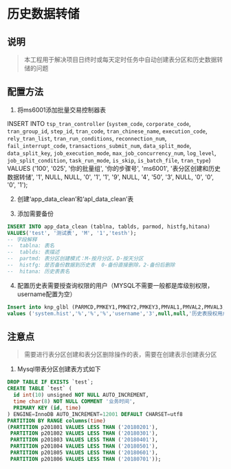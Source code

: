 # 历史数据转储
## 说明
> 本工程用于解决项目日终时或每天定时任务中自动创建表分区和历史数据转储的问题

## 配置方法
1. 将ms6001添加批量交易控制器表

INSERT INTO `tsp_tran_controller` (`system_code`, `corporate_code`, `tran_group_id`, `step_id`, `tran_code`, `tran_chinese_name`, `execution_code`, `rely_tran_list`, `tran_run_conditions`, `reconnection_num`, `fail_interrupt_code`, `transactions_submit_num`, `data_split_mode`, `data_split_key`, `job_execution_mode`, `max_job_concurrency_num`, `log_level`, `job_split_condition`, `task_run_mode`, `is_skip`, `is_batch_file`, `tran_type`)
VALUES ('100', '025', '你的批量组', '你的步骤号', 'ms6001', '表分区创建和历史数据转储', '1', NULL, NULL, '0', '1', '1', '9', NULL, '4', '50', '3', NULL, '0', '0', '0',  '1');

2. 创建‘app_data_clean’和‘apl_data_clean’表

3. 添加需要备份
```sql
INSERT INTO app_data_clean (tablna, tablds, parmod, histfg,hitana)
VALUES('test', '测试表', 'M', '1','testh');
-- 字段解释
--  tablna: 表名
--  tablds: 表描述
--  partmd: 表分区创建模式：M-按月分区，D-按天分区
--  histfg: 是否备份数据到历史表  0-备份直接删除，2-备份后删除
--  hitana: 历史表表名
```

4. 配置历史表需要授查询权限的用户（MYSQL不需要一般都是库级别权限，username配置为空）
```sql
Insert into knp_glbl (PARMCD,PMKEY1,PMKEY2,PMKEY3,PMVAL1,PMVAL2,PMVAL3,PMVAL4,PMVAL5,module,recver,TMSTMP) 
values ('system.hist','%','%','%','username','3',null,null,'历史表授权用户和授权重试次数','hist','');
```

## 注意点
> 需要进行表分区创建和表分区删除操作的表，需要在创建表示创建表分区

1. Mysql带表分区创建表方式如下

```sql
DROP TABLE IF EXISTS `test`;  
CREATE TABLE `test` (  
  id int(10) unsigned NOT NULL AUTO_INCREMENT,  
  time char(8) NOT NULL COMMENT '业务时间',  
  PRIMARY KEY (id, time)  
) ENGINE=InnoDB AUTO_INCREMENT=12001 DEFAULT CHARSET=utf8  
PARTITION BY RANGE columns(time) 
(PARTITION p201801 VALUES LESS THAN ('20180201'),
 PARTITION p201802 VALUES LESS THAN ('20180301'),
 PARTITION p201803 VALUES LESS THAN ('20180401'),
 PARTITION p201804 VALUES LESS THAN ('20180501'),
 PARTITION p201805 VALUES LESS THAN ('20180601'),
 PARTITION p201806 VALUES LESS THAN ('20180701'));
```